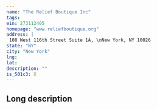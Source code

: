 ```yaml
---
name: "The Relief Boutique Inc"
tags:
ein: 273112405
homepage: "www.reliefboutique.org"
address: |
 108 West 116th Street Suite 1A, \nNew York, NY 10026
state: "NY"
city: "New York"
lng: 
lat: 
description: ""
is_501c3: X
---
```


## Long description


